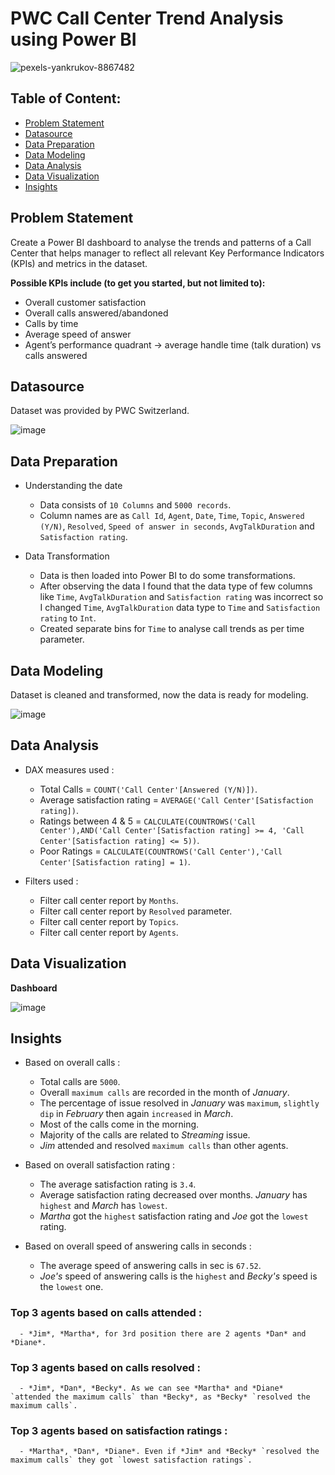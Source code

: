 # **PWC Call Center Trend Analysis using Power BI**

![pexels-yankrukov-8867482](https://github.com/tanvi19-k/PWC-Analysis/assets/172184420/316b3480-ad77-42c0-a611-b28ac03e4f61)


## Table of Content:
  - [Problem Statement](#Problem-Statement)
  - [Datasource](#Datasource)
  - [Data Preparation](#Data-Preparation)
  - [Data Modeling](#Data-Modeling)
  - [Data Analysis](#Data-Analysis)
  - [Data Visualization](#Data-Visualization)
  - [Insights](#Insights)


## Problem Statement
Create a Power BI dashboard to analyse the trends and patterns of a Call Center that helps manager to reflect all relevant Key Performance Indicators (KPIs) and metrics in the dataset.


**Possible KPIs include (to get you started, but not limited to):**
  - Overall customer satisfaction
  - Overall calls answered/abandoned
  - Calls by time
  - Average speed of answer
  - Agent’s performance quadrant -> average handle time (talk duration) vs calls answered


## Datasource
Dataset was provided by PWC Switzerland.

![image](https://github.com/tanvi19-k/PWC-Analysis/assets/172184420/7e7474ba-7504-40a3-a334-d9fd1ee3af13)



## Data Preparation
  - Understanding the date
      - Data consists of `10 Columns` and `5000 records`.
      - Column names are as `Call Id`, `Agent`, `Date`, `Time`, `Topic`, `Answered (Y/N)`, `Resolved`, `Speed of answer in seconds`, `AvgTalkDuration` and `Satisfaction rating`.

  - Data Transformation
      - Data is then loaded into Power BI to do some transformations.
      - After observing the data I found that the data type of few columns like `Time`, `AvgTalkDuration` and `Satisfaction rating` was incorrect so I changed `Time`, `AvgTalkDuration` data type to `Time` and `Satisfaction rating` to `Int`.
      - Created separate bins for `Time` to analyse call trends as per time parameter.


## Data Modeling
Dataset is cleaned and transformed, now the data is ready for modeling.

![image](https://github.com/tanvi19-k/PWC-Analysis/assets/172184420/116a3644-05b4-49f1-879c-c062b6405e2d)


## Data Analysis
  - DAX measures used :
      - Total Calls = `COUNT('Call Center'[Answered (Y/N)])`.
      - Average satisfaction rating = `AVERAGE('Call Center'[Satisfaction rating])`.
      - Ratings between 4 & 5 = `CALCULATE(COUNTROWS('Call Center'),AND('Call Center'[Satisfaction rating] >= 4, 'Call Center'[Satisfaction rating] <= 5))`.
      - Poor Ratings = `CALCULATE(COUNTROWS('Call Center'),'Call Center'[Satisfaction rating] = 1)`.

  - Filters used :
      - Filter call center report by `Months`.
      - Filter call center report by `Resolved` parameter.
      - Filter call center report by `Topics`.
      - Filter call center report by `Agents`.

## Data Visualization
**Dashboard**

![image](https://github.com/tanvi19-k/PWC-Analysis/assets/172184420/3257e0a8-cb37-49de-8f6d-f6185140e72c)


## Insights
  - Based on overall calls :
      - Total calls are `5000`. 
      - Overall `maximum calls` are recorded in the month of *January*.
      - The percentage of issue resolved in *January* was `maximum`, `slightly dip` in *February* then again `increased` in *March*.
      - Most of the calls come in the morning.
      - Majority of the calls are related to *Streaming* issue.
      - *Jim* attended and resolved `maximum calls` than other agents.
   
  - Based on overall satisfaction rating :
      - The average satisfaction rating is `3.4`.
      - Average satisfaction rating decreased over months. *January* has `highest` and *March* has `lowest`.
      - *Martha* got the `highest` satisfaction rating and *Joe* got the `lowest` rating.

  - Based on overall speed of answering calls in seconds :
      - The average speed of answering calls in sec is `67.52`.
      - *Joe's* speed of answering calls is the `highest` and *Becky's* speed is the `lowest` one.

  ### Top 3 agents based on calls attended : 
      - *Jim*, *Martha*, for 3rd position there are 2 agents *Dan* and *Diane*.
      
  ### Top 3 agents based on calls resolved :
      - *Jim*, *Dan*, *Becky*. As we can see *Martha* and *Diane* `attended the maximum calls` than *Becky*, as *Becky* `resolved the maximum calls`.
      
  ### Top 3 agents based on satisfaction ratings : 
      - *Martha*, *Dan*, *Diane*. Even if *Jim* and *Becky* `resolved the maximum calls` they got `lowest satisfaction ratings`.
